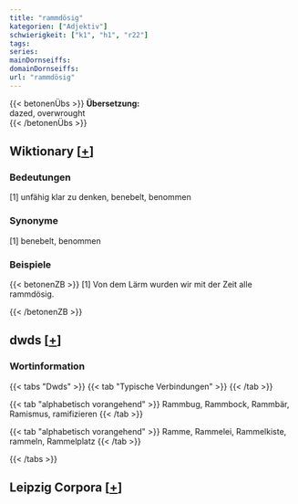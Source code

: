```yaml
---
title: "rammdösig"
kategorien: ["Adjektiv"]
schwierigkeit: ["k1", "h1", "r22"]
tags:
series:
mainDornseiffs:
domainDornseiffs:
url: "rammdösig"
---
```


{{< betonenÜbs >}}
**Übersetzung:**  
dazed, overwrought  
{{< /betonenÜbs >}}

## Wiktionary [[+](https://de.wiktionary.org/wiki/rammdösig)]

### Bedeutungen
[1] unfähig klar zu denken, benebelt, benommen  

### Synonyme
[1] benebelt, benommen  

### Beispiele
{{< betonenZB >}}
[1] Von dem Lärm wurden wir mit der Zeit alle rammdösig.  

{{< /betonenZB >}}


## dwds [[+](https://www.dwds.de/wb/rammdösig)]

### Wortinformation
{{< tabs "Dwds" >}}
{{< tab "Typische Verbindungen" >}}
{{< /tab >}}

{{< tab "alphabetisch vorangehend" >}}
Rammbug, Rammbock, Rammbär, Ramismus, ramifizieren
{{< /tab >}}

{{< tab "alphabetisch vorangehend" >}}
Ramme, Rammelei, Rammelkiste, rammeln, Rammelplatz
{{< /tab >}}

{{< /tabs >}}

## Leipzig Corpora [[+](https://corpora.uni-leipzig.de/en/res?word=rammdösig&corpusId=deu_newscrawl-public_2018)]

